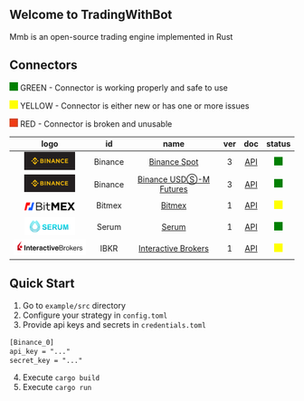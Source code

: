 ## Welcome to TradingWithBot
Mmb is an open-source trading engine implemented in Rust

## Connectors

![GREEN](assets/green.jpeg) GREEN - Connector is working properly and safe to use

![YELLOW](assets/yellow.jpeg) YELLOW - Connector is either new or has one or more issues

![RED](assets/red.jpeg) RED - Connector is broken and unusable


|                                            logo                                             |           id           |                                  name                                  | ver | doc |            status             |
|:-------------------------------------------------------------------------------------------:|:----------------------:|:----------------------------------------------------------------------:|:---:|:---:|:-----------------------------:|
|               <img src="assets/binance-logo.jpg" alt="Binance" width="90" />                |        Binance         |               [Binance Spot](https://www.binance.com/)                |  3  | [API](https://binance-docs.github.io/apidocs/spot/en/#change-log) |  ![GREEN](assets/green.jpeg)  |
|               <img src="assets/binance-logo.jpg" alt="Binance" width="90" />                |        Binance         |          [Binance USDⓈ-M Futures](https://www.binance.com/)           |  3  | [API](https://binance-docs.github.io/apidocs/futures/en/#general-info) |  ![GREEN](assets/green.jpeg)  |
| <img src="assets/bitmex-logo.png" alt="Bitmex" width="90" style="margin:7px 0px 0px 0px" /> |         Bitmex         |                   [Bitmex](https://www.bitmex.com/)                    |  1  | [API](https://www.bitmex.com/app/apiOverview) | ![YELLOW](assets/yellow.jpeg) |
|                <img src="assets/serum-logo.png" alt="Binance" width="90" />                 |         Serum          |                 [Serum](https://www.projectserum.com/)                 |  1  | [API](https://docs.projectserum.com/serum-ecosystem/build-on-serum/project-ideas-for-serum) | ![GREEN](assets/green.jpeg) |
|   <img src="assets/interactive-brokers-logo.png" alt="InteractiveBrokers" width="170" />    |          IBKR          | [Interactive Brokers](https://www.interactivebrokers.com/ru/home.php/) |  1  | [API](https://www.interactivebrokers.com/api/doc.html) | ![YELLOW](assets/yellow.jpeg) |


## Quick Start

1. Go to `example/src` directory
2. Configure your strategy in `config.toml`
3. Provide api keys and secrets in `credentials.toml`
```
[Binance_0]
api_key = "..."
secret_key = "..."
```
4. Execute `cargo build`
5. Execute `cargo run`
